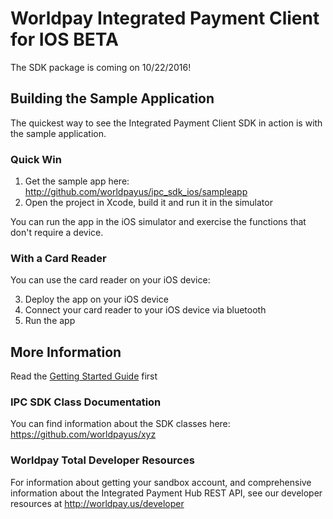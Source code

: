 # Worldpay Integrated Payment Client for IOS BETA

The SDK package is coming on 10/22/2016!



## Building the Sample Application
The quickest way to see the Integrated Payment Client SDK in action is with the sample application.

### Quick Win
1.  Get the sample app here:  http://github.com/worldpayus/ipc_sdk_ios/sampleapp
2.  Open the project in Xcode, build it and run it in the simulator

You can run the app in the iOS simulator and exercise the functions that don't require a device.

### With a Card Reader
You can use the card reader on your iOS device:

3.  Deploy the app on your iOS device
4.  Connect your card reader to your iOS device via bluetooth
5.  Run the app

## More Information
Read the [Getting Started Guide](https://github.com/worldpayus/ipc_sdk_ios/blob/master/docs/Getting%20Started%20with%20the%20Worldpay%20IPC%20SDK%20for%20iOS%20beta%201.pdf) first

### IPC SDK Class Documentation
You can find information about the SDK classes here: https://github.com/worldpayus/xyz

### Worldpay Total Developer Resources
For information about getting your sandbox account, and comprehensive information about the Integrated Payment Hub REST API, see our developer resources at http://worldpay.us/developer



